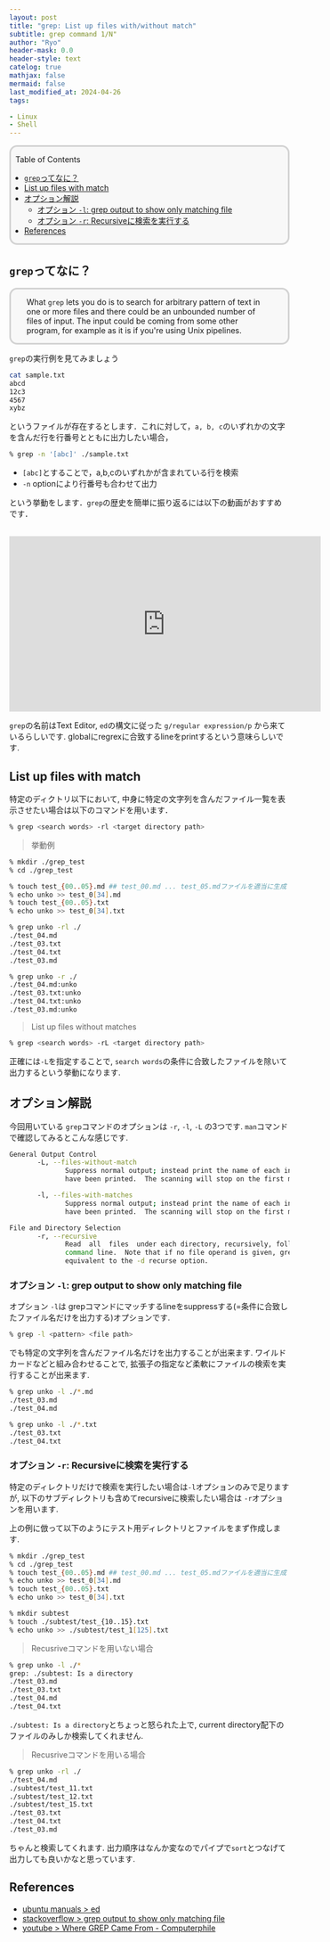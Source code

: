 ```yaml
---
layout: post
title: "grep: List up files with/without match"
subtitle: grep command 1/N"
author: "Ryo"
header-mask: 0.0
header-style: text
catelog: true
mathjax: false
mermaid: false
last_modified_at: 2024-04-26
tags:

- Linux
- Shell
---
```



<div style='border-radius: 1em; border-style:solid; border-color:#D3D3D3; background-color:#F8F8F8'>
<p class="h4">&nbsp;&nbsp;Table of Contents</p>
<!-- START doctoc generated TOC please keep comment here to allow auto update -->
<!-- DON'T EDIT THIS SECTION, INSTEAD RE-RUN doctoc TO UPDATE -->

- [`grep`ってなに？](#grep%E3%81%A3%E3%81%A6%E3%81%AA%E3%81%AB)
- [List up files with match](#list-up-files-with-match)
- [オプション解説](#%E3%82%AA%E3%83%97%E3%82%B7%E3%83%A7%E3%83%B3%E8%A7%A3%E8%AA%AC)
  - [オプション `-l`: grep output to show only matching file](#%E3%82%AA%E3%83%97%E3%82%B7%E3%83%A7%E3%83%B3--l-grep-output-to-show-only-matching-file)
  - [オプション `-r`: Recursiveに検索を実行する](#%E3%82%AA%E3%83%97%E3%82%B7%E3%83%A7%E3%83%B3--r-recursive%E3%81%AB%E6%A4%9C%E7%B4%A2%E3%82%92%E5%AE%9F%E8%A1%8C%E3%81%99%E3%82%8B)
- [References](#references)

<!-- END doctoc generated TOC please keep comment here to allow auto update -->

</div>

## `grep`ってなに？

<div style='padding-left: 2em; padding-right: 2em; border-radius: 1em; border-style:solid; border-color:#D3D3D3; background-color:#F8F8F8'>

What `grep` lets you do is to search for arbitrary pattern of text in one or more files
and there could be an unbounded number of files of input. The input could be coming from 
some other program, for example as it is if you're using Unix pipelines.

</div>


`grep`の実行例を見てみましょう

```zsh
cat sample.txt
abcd
12c3
4567
xybz
```

というファイルが存在するとします．これに対して，`a, b, c`のいずれかの文字を含んだ行を行番号とともに出力したい場合，

```zsh
% grep -n '[abc]' ./sample.txt
```

- `[abc]`とすることで，a,b,cのいずれかが含まれている行を検索
- `-n` optionにより行番号も合わせて出力

という挙動をします．`grep`の歴史を簡単に振り返るには以下の動画がおすすめです．

<br>


<iframe width="560" height="315" src="https://www.youtube.com/embed/NTfOnGZUZDk" title="YouTube video player" frameborder="0" allow="accelerometer; autoplay; clipboard-write; encrypted-media; gyroscope; picture-in-picture; web-share" allowfullscreen></iframe>

`grep`の名前はText Editor, `ed`の構文に従った `g/regular expression/p` から来ているらしいです.
globalにregrexに合致するlineをprintするという意味らしいです.


## List up files with match

特定のディクトリ以下において, 中身に特定の文字列を含んだファイル一覧を表示させたい場合は以下のコマンドを用います．

```zsh
% grep <search words> -rl <target directory path>
```

> 挙動例

```zsh
% mkdir ./grep_test
% cd ./grep_test

% touch test_{00..05}.md ## test_00.md ... test_05.mdファイルを適当に生成
% echo unko >> test_0[34].md
% touch test_{00..05}.txt  
% echo unko >> test_0[34].txt

% grep unko -rl ./ 
./test_04.md
./test_03.txt
./test_04.txt
./test_03.md

% grep unko -r ./ 
./test_04.md:unko
./test_03.txt:unko
./test_04.txt:unko
./test_03.md:unko
```


> List up files without matches

```zsh
% grep <search words> -rL <target directory path>
```

正確には`-L`を指定することで, `search words`の条件に合致したファイルを除いて出力するという挙動になります.

## オプション解説

今回用いている `grep`コマンドのオプションは `-r`, `-l`, `-L` の3つです.
`man`コマンドで確認してみるとこんな感じです.

```zsh
General Output Control
       -L, --files-without-match
              Suppress normal output; instead print the name of each input file from which no output would normally
              have been printed.  The scanning will stop on the first match.

       -l, --files-with-matches
              Suppress normal output; instead print the name of each input file from which  output  would  normally
              have been printed.  The scanning will stop on the first match.

File and Directory Selection
       -r, --recursive
              Read  all  files  under each directory, recursively, following symbolic links only if they are on the
              command line.  Note that if no file operand is given, grep searches the working directory.   This  is
              equivalent to the -d recurse option.
```

### オプション `-l`: grep output to show only matching file

オプション `-l`は grepコマンドにマッチするlineをsuppressする(=条件に合致したファイル名だけを出力する)オプションです.

```zsh
% grep -l <pattern> <file path>
```

でも特定の文字列を含んだファイル名だけを出力することが出来ます.
ワイルドカードなどと組み合わせることで, 拡張子の指定など柔軟にファイルの検索を実行することが出来ます.

```zsh
% grep unko -l ./*.md
./test_03.md
./test_04.md

% grep unko -l ./*.txt
./test_03.txt
./test_04.txt
```

### オプション `-r`: Recursiveに検索を実行する

特定のディレクトリだけで検索を実行したい場合は`-l`オプションのみで足りますが, 以下のサブディレクトリも含めてrecursiveに検索したい場合は
`-r`オプションを用います.

上の例に倣って以下のようにテスト用ディレクトリとファイルをまず作成します.

```zsh
% mkdir ./grep_test
% cd ./grep_test
% touch test_{00..05}.md ## test_00.md ... test_05.mdファイルを適当に生成
% echo unko >> test_0[34].md
% touch test_{00..05}.txt  
% echo unko >> test_0[34].txt

% mkdir subtest
% touch ./subtest/test_{10..15}.txt
% echo unko >> ./subtest/test_1[125].txt
```

> Recusriveコマンドを用いない場合

```zsh
% grep unko -l ./* 
grep: ./subtest: Is a directory
./test_03.md
./test_03.txt
./test_04.md
./test_04.txt
```

`./subtest: Is a directory`とちょっと怒られた上で, current directory配下のファイルのみしか検索してくれません.

> Recusriveコマンドを用いる場合

```zsh
% grep unko -rl ./
./test_04.md
./subtest/test_11.txt
./subtest/test_12.txt
./subtest/test_15.txt
./test_03.txt
./test_04.txt
./test_03.md
```

ちゃんと検索してくれます. 出力順序はなんか変なのでパイプで`sort`とつなげて出力しても良いかなと思っています.


References
----------

- [ubuntu manuals > ed](https://manpages.ubuntu.com/manpages/trusty/man1/ed.1plan9.html)
- [stackoverflow > grep output to show only matching file](https://stackoverflow.com/questions/3908156/grep-output-to-show-only-matching-file)
- [youtube > Where GREP Came From - Computerphile](https://www.youtube.com/watch?v=NTfOnGZUZDk)

